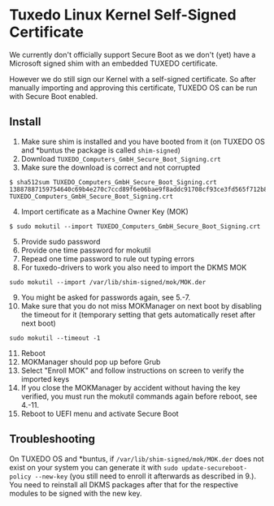 # Tuxedo Linux Kernel Self-Signed Certificate

We currently don't officially support Secure Boot as we don't (yet) have a Microsoft signed shim with an embedded TUXEDO certificate.

However we do still sign our Kernel with a self-signed certificate. So after manually importing and approving this certificate, TUXEDO OS can be run with Secure Boot enabled.

## Install

1. Make sure shim is installed and you have booted from it (on TUXEDO OS and *buntus the package is called `shim-signed`)
2. Download `TUXEDO_Computers_GmbH_Secure_Boot_Signing.crt`
3. Make sure the download is correct and not corrupted
```
$ sha512sum TUXEDO_Computers_GmbH_Secure_Boot_Signing.crt
13887887159754640c69b4e270c7ccd89f6e06bae9f8addc91708cf93ce3fd565f712b8c7acaf0444c5da30aae2dfe0941b71c228a6bdd20facd28529c0aaa62  TUXEDO_Computers_GmbH_Secure_Boot_Signing.crt
```
4. Import certificate as a Machine Owner Key (MOK)
```
$ sudo mokutil --import TUXEDO_Computers_GmbH_Secure_Boot_Signing.crt
```
5. Provide sudo password
6. Provide one time password for mokutil
7. Repead one time password to rule out typing errors
8. For tuxedo-drivers to work you also need to import the DKMS MOK
```
sudo mokutil --import /var/lib/shim-signed/mok/MOK.der
```
9. You might be asked for passwords again, see 5.-7.
10. Make sure that you do not miss MOKManager on next boot by disabling the timeout for it (temporary setting that gets automatically reset after next boot)
```
sudo mokutil --timeout -1
```
11. Reboot
12. MOKManager should pop up before Grub
13. Select "Enroll MOK" and follow instructions on screen to verify the imported keys
14. If you close the MOKManager by accident without having the key verified, you must run the mokutil commands again before reboot, see 4.-11.
15. Reboot to UEFI menu and activate Secure Boot

## Troubleshooting

On TUXEDO OS and *buntus, if `/var/lib/shim-signed/mok/MOK.der` does not exist on your system you can generate it with `sudo update-secureboot-policy --new-key` (you still need to enroll it afterwards as described in 9.). You need to reinstall all DKMS packages after that for the respective modules to be signed with the new key.
